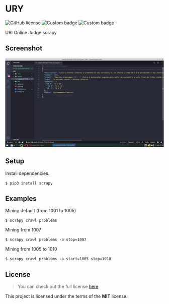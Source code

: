 # URY
![GitHub license](https://img.shields.io/badge/license-MIT-blue)
![Custom badge](https://img.shields.io/badge/python-3.6-green)
![Custom badge](https://img.shields.io/badge/scrapy-1.7.3-yellow)

URI Online Judge scrapy

## Screenshot
![Screenshot](Screenshot.png)

## Setup
Install dependencies.
```shell script
$ pip3 install scrapy
```

## Examples
Mining default (from 1001 to 1005)
```shell script
$ scrapy crawl problems
```

Mining from 1007
```shell script
$ scrapy crawl problems -a stop=1007 
```

Mining from 1005 to 1010
```shell script
$ scrapy crawl problems -a start=1005 stop=1010 
```

## License
>You can check out the full license [here](https://github.com/oDallas/URY/blob/master/LICENSE)

This project is licensed under the terms of the **MIT** license.